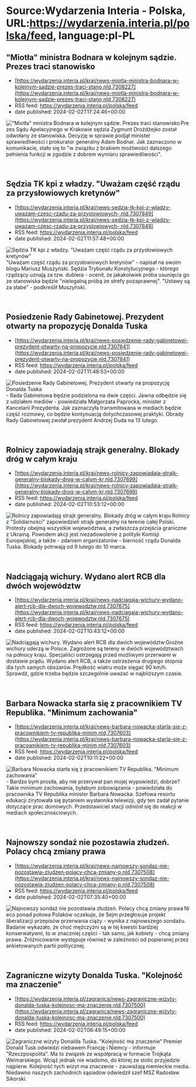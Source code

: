 # Source:Wydarzenia Interia - Polska, URL:https://wydarzenia.interia.pl/polska/feed, language:pl-PL

## "Miotła" ministra Bodnara w kolejnym sądzie. Prezes traci stanowisko
 - [https://wydarzenia.interia.pl/kraj/news-miotla-ministra-bodnara-w-kolejnym-sadzie-prezes-traci-stano,nId,7308227](https://wydarzenia.interia.pl/kraj/news-miotla-ministra-bodnara-w-kolejnym-sadzie-prezes-traci-stano,nId,7308227)
 - RSS feed: https://wydarzenia.interia.pl/polska/feed
 - date published: 2024-02-02T17:24:46+00:00

<p><a href="https://wydarzenia.interia.pl/kraj/news-miotla-ministra-bodnara-w-kolejnym-sadzie-prezes-traci-stano,nId,7308227"><img align="left" alt="&quot;Miotła&quot; ministra Bodnara w kolejnym sądzie. Prezes traci stanowisko" src="https://i.iplsc.com/miotla-ministra-bodnara-w-kolejnym-sadzie-prezes-traci-stano/000IIW9Y9D6P4FTV-C321.jpg" /></a>Prezes Sądu Apelacyjnego w Krakowie sędzia Zygmunt Drożdżejko został odwołany ze stanowiska. Decyzję w sprawie podjął minister sprawiedliwości i prokurator generalny Adam Bodnar. Jak zaznaczono w komunikacie, stało się to &quot;w związku z brakiem możliwości dalszego pełnienia funkcji w zgodzie z dobrem wymiaru sprawiedliwości&quot;.</p><br clear="all" />

## Sędzia TK kpi z władzy. "Uważam część rządu za przysłowiowych kretynów"
 - [https://wydarzenia.interia.pl/kraj/news-sedzia-tk-kpi-z-wladzy-uwazam-czesc-rzadu-za-przyslowiowych-,nId,7307849](https://wydarzenia.interia.pl/kraj/news-sedzia-tk-kpi-z-wladzy-uwazam-czesc-rzadu-za-przyslowiowych-,nId,7307849)
 - RSS feed: https://wydarzenia.interia.pl/polska/feed
 - date published: 2024-02-02T11:57:48+00:00

<p><a href="https://wydarzenia.interia.pl/kraj/news-sedzia-tk-kpi-z-wladzy-uwazam-czesc-rzadu-za-przyslowiowych-,nId,7307849"><img align="left" alt="Sędzia TK kpi z władzy. &quot;Uważam część rządu za przysłowiowych kretynów&quot;" src="https://i.iplsc.com/sedzia-tk-kpi-z-wladzy-uwazam-czesc-rzadu-za-przyslowiowych/000IISXIB15O126R-C321.jpg" /></a>&quot;Uważam część rządu za przysłowiowych kretynów&quot; - napisał na swoim blogu Mariusz Muszyński. Sędzia Trybunału Konstytucyjnego - którego rządzący uznają za tzw. dublera - ocenił, że jakakolwiek próba usunięcia go ze stanowiska będzie &quot;nielegalną próbą ze strefy pozaprawnej&quot;. &quot;Ustawy są za słabe&quot; - podkreślił Muszyński.</p><br clear="all" />

## Posiedzenie Rady Gabinetowej. Prezydent otwarty na propozycję Donalda Tuska
 - [https://wydarzenia.interia.pl/kraj/news-posiedzenie-rady-gabinetowej-prezydent-otwarty-na-propozycje,nId,7307841](https://wydarzenia.interia.pl/kraj/news-posiedzenie-rady-gabinetowej-prezydent-otwarty-na-propozycje,nId,7307841)
 - RSS feed: https://wydarzenia.interia.pl/polska/feed
 - date published: 2024-02-02T11:48:53+00:00

<p><a href="https://wydarzenia.interia.pl/kraj/news-posiedzenie-rady-gabinetowej-prezydent-otwarty-na-propozycje,nId,7307841"><img align="left" alt="Posiedzenie Rady Gabinetowej. Prezydent otwarty na propozycję Donalda Tuska" src="https://i.iplsc.com/posiedzenie-rady-gabinetowej-prezydent-otwarty-na-propozycje/000IISSENPLUJ67K-C321.jpg" /></a>- Rada Gabinetowa będzie podzielona na dwie części. Jawna odbędzie się z udziałem mediów  - powiedziała Małgorzata Paprocka, minister z Kancelarii Prezydenta. Jak zaznaczyła transmitowana w mediach będzie część rozmowy, co będzie kontynuacją dotychczasowej praktyki. Obrady Rady Gabinetowej zwołał prezydent Andrzej Duda na 13 lutego. </p><br clear="all" />

## Rolnicy zapowiadają strajk generalny. Blokady dróg w całym kraju
 - [https://wydarzenia.interia.pl/kraj/news-rolnicy-zapowiadaja-strajk-generalny-blokady-drog-w-calym-kr,nId,7307699](https://wydarzenia.interia.pl/kraj/news-rolnicy-zapowiadaja-strajk-generalny-blokady-drog-w-calym-kr,nId,7307699)
 - RSS feed: https://wydarzenia.interia.pl/polska/feed
 - date published: 2024-02-02T10:53:12+00:00

<p><a href="https://wydarzenia.interia.pl/kraj/news-rolnicy-zapowiadaja-strajk-generalny-blokady-drog-w-calym-kr,nId,7307699"><img align="left" alt="Rolnicy zapowiadają strajk generalny. Blokady dróg w całym kraju" src="https://i.iplsc.com/rolnicy-zapowiadaja-strajk-generalny-blokady-drog-w-calym-kr/000IIS2LEIB05REP-C321.jpg" /></a>Rolnicy z &quot;Solidarności&quot; zapowiedzieli strajk generalny na terenie całej Polski. Protesty obejmą wszystkie województwa, a zwłaszcza przejścia graniczne z Ukrainą. Powodem akcji jest niezadowolenie z polityki Komisji Europejskiej, a także - zdaniem organizatorów - bierność rządu Donalda Tuska. Blokady potrwają od 9 lutego do 10 marca.</p><br clear="all" />

## Nadciągają wichury. Wydano alert RCB dla dwóch województw
 - [https://wydarzenia.interia.pl/kraj/news-nadciagaja-wichury-wydano-alert-rcb-dla-dwoch-wojewodztw,nId,7307675](https://wydarzenia.interia.pl/kraj/news-nadciagaja-wichury-wydano-alert-rcb-dla-dwoch-wojewodztw,nId,7307675)
 - RSS feed: https://wydarzenia.interia.pl/polska/feed
 - date published: 2024-02-02T10:43:12+00:00

<p><a href="https://wydarzenia.interia.pl/kraj/news-nadciagaja-wichury-wydano-alert-rcb-dla-dwoch-wojewodztw,nId,7307675"><img align="left" alt="Nadciągają wichury. Wydano alert RCB dla dwóch województw" src="https://i.iplsc.com/nadciagaja-wichury-wydano-alert-rcb-dla-dwoch-wojewodztw/000IIRWTOXPQJI0G-C321.jpg" /></a>Groźne wichury uderzą w Polsce. Zagrożone są tereny w dwóch województwach na północy kraju. Specjaliści ostrzegają przed możliwymi przerwami w dostawie prądu. Wydano alert RCB, a także ostrzeżenia drugiego stopnia dla tych samych obszarów. Prędkość wiatru może sięgać 90 km/h. Sprawdź, gdzie trzeba będzie szczególnie uważać w najbliższym czasie.</p><br clear="all" />

## Barbara Nowacka starła się z pracownikiem TV Republika. "Minimum zachowania"
 - [https://wydarzenia.interia.pl/kraj/news-barbara-nowacka-starla-sie-z-pracownikiem-tv-republika-minim,nId,7307603](https://wydarzenia.interia.pl/kraj/news-barbara-nowacka-starla-sie-z-pracownikiem-tv-republika-minim,nId,7307603)
 - RSS feed: https://wydarzenia.interia.pl/polska/feed
 - date published: 2024-02-02T10:11:22+00:00

<p><a href="https://wydarzenia.interia.pl/kraj/news-barbara-nowacka-starla-sie-z-pracownikiem-tv-republika-minim,nId,7307603"><img align="left" alt="Barbara Nowacka starła się z pracownikiem TV Republika. &quot;Minimum zachowania&quot;" src="https://i.iplsc.com/barbara-nowacka-starla-sie-z-pracownikiem-tv-republika-minim/000IIRLBGA2H7NNB-C321.jpg" /></a>- Bardzo bym prosiła, aby nie przerywał pan mojej wypowiedzi, dobrze? Takie minimum zachowania, byłabym zobowiązania - powiedziała do pracownika TV Republika minister Barbara Nowacka. Szefowa resortu edukacji zirytowała się pytaniem wysłannika telewizji, gdy ten zadał pytanie dotyczące prac domowych. Przedstawiciel stacji odniósł się do reakcji w mediach społecznościowych.</p><br clear="all" />

## Najnowszy sondaż nie pozostawia złudzeń. Polacy chcą zmiany prawa
 - [https://wydarzenia.interia.pl/kraj/news-najnowszy-sondaz-nie-pozostawia-zludzen-polacy-chca-zmiany-p,nId,7307508](https://wydarzenia.interia.pl/kraj/news-najnowszy-sondaz-nie-pozostawia-zludzen-polacy-chca-zmiany-p,nId,7307508)
 - RSS feed: https://wydarzenia.interia.pl/polska/feed
 - date published: 2024-02-02T07:35:40+00:00

<p><a href="https://wydarzenia.interia.pl/kraj/news-najnowszy-sondaz-nie-pozostawia-zludzen-polacy-chca-zmiany-p,nId,7307508"><img align="left" alt="Najnowszy sondaż nie pozostawia złudzeń. Polacy chcą zmiany prawa" src="https://i.iplsc.com/najnowszy-sondaz-nie-pozostawia-zludzen-polacy-chca-zmiany-p/000DC0Y37R92IFMS-C321.jpg" /></a>Nieco ponad połowa Polaków oczekuje, że Sejm przegłosuje projekt liberalizacji przepisów przerwania ciąży - wynika z najnowszego sondażu. Badanie wykazało, że choć mężczyźni są w tej kwestii bardziej konserwatywni, to w znaczniej części - tak samo, jak kobiety - chcą zmiany prawa. Zróżnicowanie występuje również w zależności od popieranej przez ankietowanych partii politycznej.</p><br clear="all" />

## Zagraniczne wizyty Donalda Tuska. "Kolejność ma znaczenie"
 - [https://wydarzenia.interia.pl/zagranica/news-zagraniczne-wizyty-donalda-tuska-kolejnosc-ma-znaczenie,nId,7307500](https://wydarzenia.interia.pl/zagranica/news-zagraniczne-wizyty-donalda-tuska-kolejnosc-ma-znaczenie,nId,7307500)
 - RSS feed: https://wydarzenia.interia.pl/polska/feed
 - date published: 2024-02-02T06:49:15+00:00

<p><a href="https://wydarzenia.interia.pl/zagranica/news-zagraniczne-wizyty-donalda-tuska-kolejnosc-ma-znaczenie,nId,7307500"><img align="left" alt="Zagraniczne wizyty Donalda Tuska. &quot;Kolejność ma znaczenie&quot;" src="https://i.iplsc.com/zagraniczne-wizyty-donalda-tuska-kolejnosc-ma-znaczenie/000H5XG6D95XBS0O-C321.jpg" /></a>Premier Donald Tusk odwiedzi niebawem Francję i Niemcy - informuje &quot;Rzeczpospolita&quot;. Ma to związek ze współpracą w formacie Trójkąta Weimarskiego. Wciąż jednak nie wiadomo, do której ze stolic przyjedzie najpierw. Kolejność tych wizyt ma znaczenie - zauważają niemieckie media. Niedawno naszych zachodnich sąsiadów odwiedził szef MSZ Radosław Sikorski. </p><br clear="all" />

